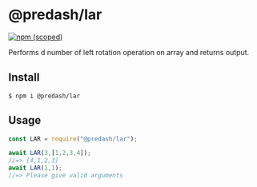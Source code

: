 # @predash/lar

[![npm (scoped)](https://img.shields.io/npm/v/@predash/lar.svg)](https://www.npmjs.com/package/@predash/lar)


Performs d number of left rotation operation on array and returns output.

## Install

```
$ npm i @predash/lar
```

## Usage

```js
const LAR = require("@predash/lar");

await LAR(3,[1,2,3,4]);
//=> [4,1,2,3]
await LAR(1,1); 
//=> Please give valid arguments
```

